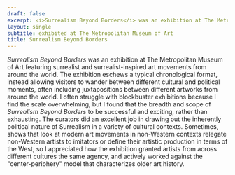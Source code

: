 ```yaml
---
draft: false
excerpt: <i>Surrealism Beyond Borders</i> was an exhibition at The Metropolitan Museum of Art featuring surrealist and surrealist-inspired art movements from around the world. The exhibition eschews a typical chronological format, instead allowing visitors to wander between different cultural and political moments, often including juxtapositions between different artworks from around the world. I often struggle with blockbuster exhibitions because I find the scale overwhelming, but I found that the breadth and scope of <i>Surrealism Beyond Borders</i> to be successful and exciting, rather than exhausting. The curators did an excellent job in drawing out the inherently political nature of Surrealism in a variety of cultural contexts. Sometimes, shows that look at modern art movements in non-Western contexts relegate non-Western artists to imitators or define their artistic production in terms of the West, so I appreciated how the exhibition granted artists from across different cultures the same agency, and actively worked against the "center-periphery" model that characterizes older art history. 
layout: single
subtitle: exhibited at The Metropolitan Museum of Art
title: Surrealism Beyond Borders
---
```


<i>Surrealism Beyond Borders</i> was an exhibition at The Metropolitan Museum of Art featuring surrealist and surrealist-inspired art movements from around the world. The exhibition eschews a typical chronological format, instead allowing visitors to wander between different cultural and political moments, often including juxtapositions between different artworks from around the world. I often struggle with blockbuster exhibitions because I find the scale overwhelming, but I found that the breadth and scope of <i>Surrealism Beyond Borders</i> to be successful and exciting, rather than exhausting. The curators did an excellent job in drawing out the inherently political nature of Surrealism in a variety of cultural contexts. Sometimes, shows that look at modern art movements in non-Western contexts relegate non-Western artists to imitators or define their artistic production in terms of the West, so I appreciated how the exhibition granted artists from across different cultures the same agency, and actively worked against the "center-periphery" model that characterizes older art history. 
